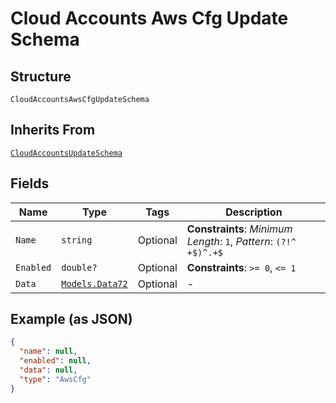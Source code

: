 
# Cloud Accounts Aws Cfg Update Schema

## Structure

`CloudAccountsAwsCfgUpdateSchema`

## Inherits From

[`CloudAccountsUpdateSchema`](../../doc/models/cloud-accounts-update-schema.md)

## Fields

| Name | Type | Tags | Description |
|  --- | --- | --- | --- |
| `Name` | `string` | Optional | **Constraints**: *Minimum Length*: `1`, *Pattern*: `(?!^ +$)^.+$` |
| `Enabled` | `double?` | Optional | **Constraints**: `>= 0`, `<= 1` |
| `Data` | [`Models.Data72`](../../doc/models/data-72.md) | Optional | - |

## Example (as JSON)

```json
{
  "name": null,
  "enabled": null,
  "data": null,
  "type": "AwsCfg"
}
```

